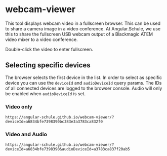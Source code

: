 # webcam-viewer

This tool displays webcam video in a fullscreen browser.
This can be used to share a camera image in a video conference.
At Angular.Schule, we use this to share the fullscreen USB webcam output of a Blackmagic ATEM video mixer to a video conference.

Double-click the video to enter fullscreen.

## Selecting specific devices

The browser selects the first device in the list. In order to select as specific device you can use the `deviceId` and `audioDeviceId` query params.
The IDs of all connected devices are logged to the browser console.
Audio will only be enabled when `audioDeviceId` is set.

### Video only

```
https://angular-schule.github.io/webcam-viewer/?deviceId=a6834bfe7398390bc383e3a3783ca832f0
```

### Video and Audio

```
https://angular-schule.github.io/webcam-viewer/?deviceId=a6834bfe7398390&audioDeviceId=a3783ca837f20ab5
```
